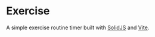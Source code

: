 # Exercise

A simple exercise routine timer built with [SolidJS](https://www.solidjs.com/) and [Vite](https://vitejs.dev/).
